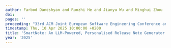 ```yaml
---
author: Farbod Daneshyan and Runzhi He and Jianyu Wu and Minghui Zhou
doi: 
pages: ''
proceeding: "33rd ACM Joint European Software Engineering Conference and Symposium on the Foundations of Software Engineering, ESEC/FSE 2025, Trondheim, Norway, 23 - 27 June 2025."
timestamp: Thu, 10 Apr 2025 10:00:00 +0200
title: 'SmartNote: An LLM-Powered, Personalised Release Note Generator That Just Works'
year: '2025'
---
```

